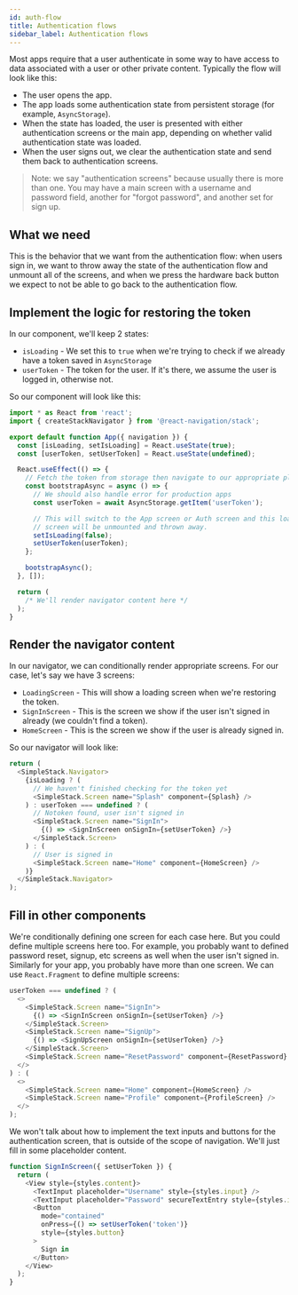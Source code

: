 ```yaml
---
id: auth-flow
title: Authentication flows
sidebar_label: Authentication flows
---
```


Most apps require that a user authenticate in some way to have access to data associated with a user or other private content. Typically the flow will look like this:

- The user opens the app.
- The app loads some authentication state from persistent storage (for example, `AsyncStorage`).
- When the state has loaded, the user is presented with either authentication screens or the main app, depending on whether valid authentication state was loaded.
- When the user signs out, we clear the authentication state and send them back to authentication screens.

> Note: we say "authentication screens" because usually there is more than one. You may have a main screen with a username and password field, another for "forgot password", and another set for sign up.

## What we need

This is the behavior that we want from the authentication flow: when users sign in, we want to throw away the state of the authentication flow and unmount all of the screens, and when we press the hardware back button we expect to not be able to go back to the authentication flow.

## Implement the logic for restoring the token

In our component, we'll keep 2 states:

- `isLoading` - We set this to `true` when we're trying to check if we already have a token saved in `AsyncStorage`
- `userToken` - The token for the user. If it's there, we assume the user is logged in, otherwise not.

So our component will look like this:

```js
import * as React from 'react';
import { createStackNavigator } from '@react-navigation/stack';

export default function App({ navigation }) {
  const [isLoading, setIsLoading] = React.useState(true);
  const [userToken, setUserToken] = React.useState(undefined);

  React.useEffect(() => {
    // Fetch the token from storage then navigate to our appropriate place
    const bootstrapAsync = async () => {
      // We should also handle error for production apps
      const userToken = await AsyncStorage.getItem('userToken');

      // This will switch to the App screen or Auth screen and this loading
      // screen will be unmounted and thrown away.
      setIsLoading(false);
      setUserToken(userToken);
    };

    bootstrapAsync();
  }, []);

  return (
    /* We'll render navigator content here */
  );
}
```

## Render the navigator content

In our navigator, we can conditionally render appropriate screens. For our case, let's say we have 3 screens:

- `LoadingScreen` - This will show a loading screen when we're restoring the token.
- `SignInScreen` - This is the screen we show if the user isn't signed in already (we couldn't find a token).
- `HomeScreen` - This is the screen we show if the user is already signed in.

So our navigator will look like:

```js
return (
  <SimpleStack.Navigator>
    {isLoading ? (
      // We haven't finished checking for the token yet
      <SimpleStack.Screen name="Splash" component={Splash} />
    ) : userToken === undefined ? (
      // Notoken found, user isn't signed in
      <SimpleStack.Screen name="SignIn">
        {() => <SignInScreen onSignIn={setUserToken} />}
      </SimpleStack.Screen>
    ) : (
      // User is signed in
      <SimpleStack.Screen name="Home" component={HomeScreen} />
    )}
  </SimpleStack.Navigator>
);
```

## Fill in other components

We're conditionally defining one screen for each case here. But you could define multiple screens here too. For example, you probably want to defined password reset, signup, etc screens as well when the user isn't signed in. Similarly for your app, you probably have more than one screen. We can use `React.Fragment` to define multiple screens:

```js
userToken === undefined ? (
  <>
    <SimpleStack.Screen name="SignIn">
      {() => <SignInScreen onSignIn={setUserToken} />}
    </SimpleStack.Screen>
    <SimpleStack.Screen name="SignUp">
      {() => <SignUpScreen onSignIn={setUserToken} />}
    </SimpleStack.Screen>
    <SimpleStack.Screen name="ResetPassword" component={ResetPassword} />
  </>
) : (
  <>
    <SimpleStack.Screen name="Home" component={HomeScreen} />
    <SimpleStack.Screen name="Profile" component={ProfileScreen} />
  </>
);
```

We won't talk about how to implement the text inputs and buttons for the authentication screen, that is outside of the scope of navigation. We'll just fill in some placeholder content.

```js
function SignInScreen({ setUserToken }) {
  return (
    <View style={styles.content}>
      <TextInput placeholder="Username" style={styles.input} />
      <TextInput placeholder="Password" secureTextEntry style={styles.input} />
      <Button
        mode="contained"
        onPress={() => setUserToken('token')}
        style={styles.button}
      >
        Sign in
      </Button>
    </View>
  );
}
```
